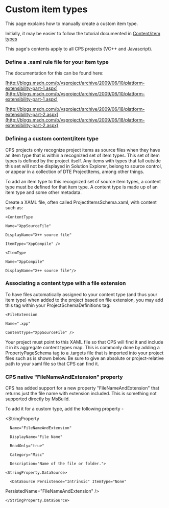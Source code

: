 Custom item types
=================

This page explains how to manually create a custom item type.


Initially, it may be easier to follow the tutorial documented in [Content/item
types](onenote:#Content\item%20types&section-id={768BD288-CDB5-4DCE-83D2-FC3994703CEA}&page-id={D63703DA-87B7-4B21-88EB-22542E2999E4}&end&base-path=http://devdiv/sites/vspe/prjbld/OneNote/TeamInfo/CPS/Documentation.one)


This page's contents apply to all CPS projects  (VC++ and Javascript).

### Define a .xaml rule file for your item type

The documentation for this can be found here:

[http://blogs.msdn.com/b/vsproject/archive/2009/06/10/platform-extensibility-part-1.aspx](http://blogs.msdn.com/b/vsproject/archive/2009/06/10/platform-extensibility-part-1.aspx)

[http://blogs.msdn.com/b/vsproject/archive/2009/06/18/platform-extensibility-part-2.aspx](http://blogs.msdn.com/b/vsproject/archive/2009/06/18/platform-extensibility-part-2.aspx)

### Defining a custom content/item type

CPS projects only recognize project items as source files when they have
an item type that is within a recognized set of item types. This set of
item types is defined by the project itself. Any items with types that
fall outside this set will not be displayed in Solution Explorer, belong
to source control, or appear in a collection of DTE ProjectItems, among
other things.

To add an item type to this recognized set of source item types, a content
type must be defined for that item type. A content type is made up of an
item type and some other metadata.


Create a XAML file, often called ProjectItemsSchema.xaml, with content
such as:

<ProjectSchemaDefinitions xmlns="http://schemas.microsoft.com/build/2009/properties">

    <ContentType

    Name="XppSourceFile" 
    
    DisplayName="X++ source file" 
    
    ItemType="XppCompile" />
    
    <ItemType 

    Name="XppCompile" 
    
    DisplayName="X++ source file"/>
    
</ProjectSchemaDefinitions>


### Associating a content type with a file extension

To have files automatically assigned to your content type (and thus your
item type) when added to the project based on file extension, you may add
this tag within your ProjectSchemaDefinitions tag:

    <FileExtension 

    Name=".xpp" 
    
    ContentType="XppSourceFile" />
    
    
Your project must point to this XAML file so that CPS will find it and
include it in its aggregate content types map. This is commonly done by
adding a PropertyPageSchema tag to a .targets file that is imported into
your project files such as is shown below. Be sure to give an absolute or
project-relative path to your xaml file so that CPS can find it.

<PropertyPageSchema Include="$(MSBuildThisFileDirectory)ProjectItemsSchema.xaml"
/>



### CPS native "FileNameAndExtension" property

CPS has added support for a new property "FileNameAndExtension" that
returns just the file name with extension included. This is something not
supported directly by MsBuild.


To add it for a custom type, add the following property -

  <StringProperty

      Name="FileNameAndExtension"

      DisplayName="File Name"

      ReadOnly="true"

      Category="Misc"

      Description="Name of the file or folder.">

    <StringProperty.DataSource>

      <DataSource Persistence="Intrinsic" ItemType="None"
PersistedName="FileNameAndExtension" />

    </StringProperty.DataSource>

  </StringProperty>


